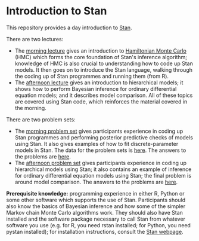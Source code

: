 # Introduction to Stan
This repository provides a day introduction to [Stan](https://mc-stan.org/).

There are two lectures:

- The [morning lecture](presentations/introduction_to_stan.pdf) gives an introduction to [Hamiltonian Monte Carlo](https://www.youtube.com/watch?v=a-wydhEuAm0) (HMC) which forms the core foundation of Stan's inference algorithm; knowledge of HMC is also crucial to understanding how to code up Stan models. It then goes on to introduce the Stan language, walking through the coding up of Stan programmes and running them (from R).
- The [afternoon lecture](presentations/introduction_to_hierarchical_models_stan.pdf) gives an introduction to hierarchical models; it shows how to perform Bayesian inference for ordinary differential equation models; and it describes model comparison. All of these topics are covered using Stan code, which reinforces the material covered in the morning.

There are two problem sets:

- The [morning problem set](problem_sets/introduction_to_stan_problem_sets.pdf) gives participants experience in coding up Stan programmes and performing posterior predictive checks of models using Stan. It also gives examples of how to fit discrete-parameter models in Stan. The data for the problem sets is [here](problem_sets/data). The answers to the problems are [here](problem_sets/introduction_to_stan_problem_sets_answers.pdf).
- The [afternoon problem set](problem_sets/introduction_to_hierarchical_models_stan_problem_set.pdf) gives participants experience in coding up hierarchical models using Stan; it also contains an example of inference for ordinary differential equation models using Stan; the final problem is around model comparison. The answers to the problems are [here](problem_sets/introduction_to_hierarchical_models_stan_problem_set_answers.pdf).

**Prerequisite knowledge:** programming experience in either R, Python or some other software which supports the use of Stan. Participants should also know the basics of Bayesian inference and how some of the simpler Markov chain Monte Carlo algorithms work. They should also have Stan installed and the software package necessary to call Stan from whatever software you use (e.g. for R, you need rstan installed; for Python, you need pystan installed); for installation instructions, consult the [Stan webpage](https://mc-stan.org/).
